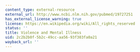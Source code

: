 ```yaml
---
content_type: external-resource
external_url: http://www.ncbi.nlm.nih.gov/pubmed/19727251
has_external_license_warning: true
license: https://en.wikipedia.org/wiki/All_rights_reserved
status: ''
title: Violence and Mental Illness
uid: 2c2b2b0f-5b2c-49cc-aa56-93f303fa0a21
wayback_url: ''
---
```

